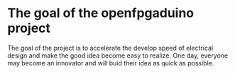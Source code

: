 # The goal of the openfpgaduino project
The goal of the project is to accelerate the develop speed of electrical design and make the good idea become easy to realize. One day, everyone may become an innovator and will buid their idea as quick as possible.


